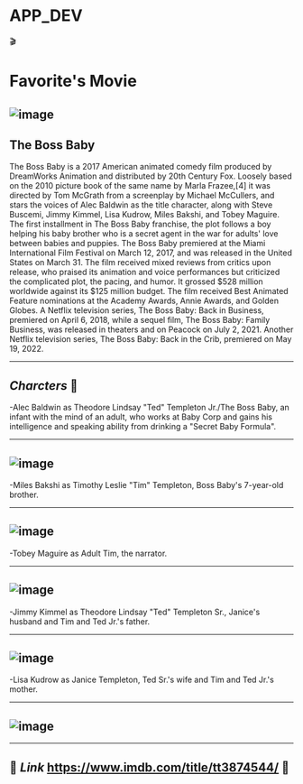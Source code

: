# APP_DEV
:clapper: 
# Favorite's Movie     



                                                                                                                                             
   ![image](https://github.com/eiroj1/app-dev/assets/151309300/4b0cc3c7-c981-47e3-a31e-93eb722ad55d)
--
 **The Boss Baby**                                                                                                                                           
 ---
                                      



The Boss Baby is a 2017 American animated comedy film produced by DreamWorks Animation and distributed by 20th Century Fox. Loosely based on the 2010 picture book of the same name by Marla Frazee,[4] it was directed by Tom McGrath from a screenplay by Michael McCullers, and stars the voices of Alec Baldwin as the title character, along with Steve Buscemi, Jimmy Kimmel, Lisa Kudrow, Miles Bakshi, and Tobey Maguire. The first installment in The Boss Baby franchise, the plot follows a boy helping his baby brother who is a secret agent in the war for adults' love between babies and puppies. The Boss Baby premiered at the Miami International Film Festival on March 12, 2017, and was released in the United States on March 31. The film received mixed reviews from critics upon release, who praised its animation and voice performances but criticized the complicated plot, the pacing, and humor. It grossed $528 million worldwide against its $125 million budget. The film received Best Animated Feature nominations at the Academy Awards, Annie Awards, and Golden Globes. A Netflix television series, The Boss Baby: Back in Business, premiered on April 6, 2018, while a sequel film, The Boss Baby: Family Business, was released in theaters and on Peacock on July 2, 2021. Another Netflix television series, The Boss Baby: Back in the Crib, premiered on May 19, 2022.












---
 *Charcters* :movie_camera:
 ---
   
 
-Alec Baldwin as Theodore Lindsay "Ted" Templeton Jr./The Boss Baby, an infant with the mind of an adult, who works at Baby Corp and gains his intelligence and speaking ability from
 drinking a "Secret Baby Formula".

 ---
  ![image](https://github.com/eiroj1/app-dev/assets/151309300/edca6271-330d-4e62-9633-a1eb64928772)
 ---



 

-Miles Bakshi as Timothy Leslie "Tim" Templeton, Boss Baby's 7-year-old brother.


---
![image](https://github.com/eiroj1/app-dev/assets/151309300/c0c01f5c-e0b4-498b-bd25-6e2bc062b972)
---


-Tobey Maguire as Adult Tim, the narrator.


---
![image](https://github.com/eiroj1/app-dev/assets/151309300/6e53048f-ee42-4e39-897d-b0c70b632b32)
---

-Jimmy Kimmel as Theodore Lindsay "Ted" Templeton Sr., Janice's husband and Tim and Ted Jr.'s father.


---
![image](https://github.com/eiroj1/app-dev/assets/151309300/3e6ba033-eb9e-4fc7-a4dd-6fa69a55e238)
---


-Lisa Kudrow as Janice Templeton, Ted Sr.'s wife and Tim and Ted Jr.'s mother.

---
![image](https://github.com/eiroj1/app-dev/assets/151309300/b3ca36f1-9f65-4d0f-887e-a904050af968)
---



---
:link: *Link* https://www.imdb.com/title/tt3874544/ :link:
---
